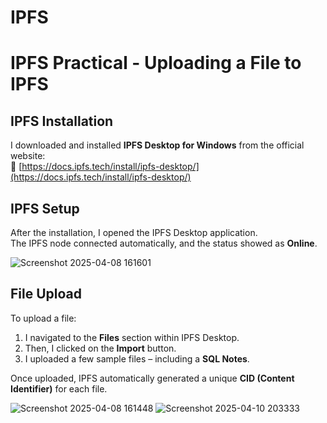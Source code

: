 # IPFS
# IPFS Practical - Uploading a File to IPFS

## IPFS Installation

I downloaded and installed **IPFS Desktop for Windows** from the official website:  
🔗 [https://docs.ipfs.tech/install/ipfs-desktop/](https://docs.ipfs.tech/install/ipfs-desktop/)

## IPFS Setup

After the installation, I opened the IPFS Desktop application.  
The IPFS node connected automatically, and the status showed as **Online**.

![Screenshot 2025-04-08 161601](https://github.com/user-attachments/assets/20c8981f-cbb8-4a6d-8ff7-026e4df0d58b)

## File Upload

To upload a file:

1. I navigated to the **Files** section within IPFS Desktop.
2. Then, I clicked on the **Import** button.
3. I uploaded a few sample files – including a **SQL Notes**.

Once uploaded, IPFS automatically generated a unique **CID (Content Identifier)** for each file.

 ![Screenshot 2025-04-08 161448](https://github.com/user-attachments/assets/431be20b-f039-49fa-a7a5-0a5262d29bbb)
![Screenshot 2025-04-10 203333](https://github.com/user-attachments/assets/1d5bf6cf-0987-4eec-b86c-6add6c968b84)
 
